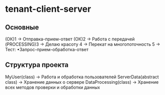 # tenant-client-server
##	Основные 
(ОК)1 → Отправка-прием-ответ
(ОК)2 → Работа с передачей
(PROCESSING)3 → Делаю красоту
4 → Перекат на многопоточность
5 → Тест:
•Запрос-прием-обработка-ответ

##	Структура проекта
MyUser(class) → Работа и обработка пользователей
ServerData(abstract class) → Хранение данных о сервере
DataProcessing(class) → Хранение всех методов проверки и обработки данных
